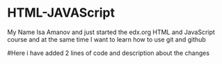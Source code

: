 # HTML-JAVAScript
My Name Isa Amanov and just started the edx.org HTML and JavaScript  course and at the same time I want to learn how to use git and github

#Here i have added 2 lines of code and description about the changes
